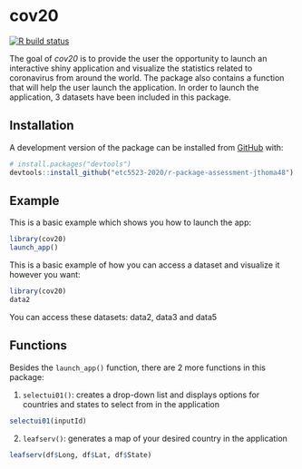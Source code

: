
<!-- README.md is generated from README.Rmd. Please edit that file -->

# cov20

<!-- badges: start -->

[![R build
status](https://github.com/etc5523-2020/r-package-assessment-jthoma48/workflows/R-CMD-check/badge.svg)](https://github.com/etc5523-2020/r-package-assessment-jthoma48/actions)
<!-- badges: end -->

The goal of *cov20* is to provide the user the opportunity to launch an
interactive shiny application and visualize the statistics related to
coronavirus from around the world. The package also contains a function
that will help the user launch the application. In order to launch the
application, 3 datasets have been included in this package.

## Installation

<!-- You can install the released version of cov20 from [CRAN](https://CRAN.R-project.org) with: -->

<!-- ``` r -->

<!-- install.packages("cov20") -->

<!-- ``` -->

A development version of the package can be installed from
[GitHub](https://github.com/) with:

``` r
# install.packages("devtools")
devtools::install_github("etc5523-2020/r-package-assessment-jthoma48")
```

## Example

This is a basic example which shows you how to launch the app:

``` r
library(cov20)
launch_app()
```

This is a basic example of how you can access a dataset and visualize it
however you want:

``` r
library(cov20)
data2
```

You can access these datasets: data2, data3 and data5

## Functions

Besides the `launch_app()` function, there are 2 more functions in this
package:

1.  `selectui01()`: creates a drop-down list and displays options for
    countries and states to select from in the application

<!-- end list -->

``` r
selectui01(inputId)
```

2.  `leafserv()`: generates a map of your desired country in the
    application

<!-- end list -->

``` r
leafserv(df$Long, df$Lat, df$State)
```
